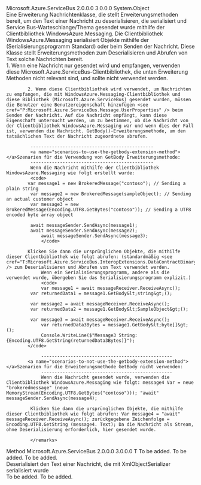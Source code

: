 <Type Name="MessageInteropExtensions" FullName="Microsoft.Azure.ServiceBus.InteropExtensions.MessageInteropExtensions">
  <TypeSignature Language="C#" Value="public static class MessageInteropExtensions" />
  <TypeSignature Language="ILAsm" Value=".class public auto ansi abstract sealed beforefieldinit MessageInteropExtensions extends System.Object" />
  <TypeSignature Language="DocId" Value="T:Microsoft.Azure.ServiceBus.InteropExtensions.MessageInteropExtensions" />
  <TypeSignature Language="VB.NET" Value="Public Module MessageInteropExtensions" />
  <TypeSignature Language="F#" Value="type MessageInteropExtensions = class" />
  <AssemblyInfo>
    <AssemblyName>Microsoft.Azure.ServiceBus</AssemblyName>
    <AssemblyVersion>2.0.0.0</AssemblyVersion>
    <AssemblyVersion>3.0.0.0</AssemblyVersion>
  </AssemblyInfo>
  <Base>
    <BaseTypeName>System.Object</BaseTypeName>
  </Base>
  <Interfaces />
  <Docs>
    <summary>
             Eine Erweiterung Nachrichtenklasse, die stellt Erweiterungsmethoden bereit, um den Text einer Nachricht zu deserialisieren, die serialisiert und Service Bus-Warteschlange/Thema gesendet wurde mithilfe der Clientbibliothek WindowsAzure.Messaging. Die Clientbibliothek WindowsAzure.Messaging serialisiert Objekte mithilfe der <see cref="T:Microsoft.Azure.ServiceBus.InteropExtensions.DataContractBinarySerializer" /> (Serialisierungsprogramm Standard) oder <see cref="T:System.Runtime.Serialization.DataContractSerializer" /> beim Senden der Nachricht. Diese Klasse stellt Erweiterungsmethoden zum Deserialisieren und Abrufen von Text solche Nachrichten bereit.
             </summary>
    <remarks>
             1. Wenn eine Nachricht nur gesendet wird und empfangen, verwenden diese Microsoft.Azure.ServiceBus-Clientbibliothek, die unten Erweiterung Methoden nicht relevant sind, und sollte nicht verwendet werden.
             
            2. Wenn diese Clientbibliothek wird verwendet, um Nachrichten zu empfangen, die mit WindowsAzure.Messaging-Clientbibliothek und diese Bibliothek (Microsoft.Azure.ServiceBus) gesendet wurden, müssen die Benutzer eine Benutzereigenschaft hinzufügen <see cref="P:Microsoft.Azure.ServiceBus.Message.UserProperties" /> beim Senden der Nachricht. Auf die Nachricht empfängt, kann diese Eigenschaft untersucht werden, um zu bestimmen, ob die Nachricht von der Clientbibliothek WindowsAzure.Messaging war und wenn dies der Fall ist, verwenden die Nachricht. GetBody()-Erweiterungsmethode, um den tatsächlichen Text der Nachricht zugeordnete abrufen.
             
             ----------------------------------------------
             <a name="scenarios-to-use-the-getbody-extension-method"></a>Szenarien für die Verwendung von GetBody Erweiterungsmethode:
             ----------------------------------------------
             Wenn die Nachricht mithilfe der Clientbibliothek WindowsAzure.Messaging wie folgt erstellt wurde:
             <code>
            var message1 = new BrokeredMessage("contoso"); // Sending a plain string
             var message2 = new BrokeredMessage(sampleObject); // Sending an actual customer object
             var message3 = new BrokeredMessage(Encoding.UTF8.GetBytes("contoso")); // Sending a UTF8 encoded byte array object
             
             await messageSender.SendAsync(message1);
             await messageSender.SendAsync(message2);
                 await messageSender.SendAsync(message3);
                 </code>
                 
            Klicken Sie dann die ursprünglichen Objekte, die mithilfe dieser Clientbibliothek wie folgt abrufen: (standardmäßig <see cref="T:Microsoft.Azure.ServiceBus.InteropExtensions.DataContractBinarySerializer" /> zum Deserialisieren und Abrufen von Text verwendet werden.
                 Wenn ein Serialisierungsprogramm, andere als die verwendet wurde, übergeben Sie das Serialisierungsprogramm explizit.)
                 <code>
                 var message1 = await messageReceiver.ReceiveAsync();
             var returnedData1 = message1.GetBody&lt;string&gt;();
            
             var message2 = await messageReceiver.ReceiveAsync();
             var returnedData2 = message1.GetBody&lt;SampleObject&gt;();
              
             var message3 = await messageReceiver.ReceiveAsync();
                 var returnedData3Bytes = message1.GetBody&lt;byte[]&gt;();
                 Console.WriteLine($"Message3 String: {Encoding.UTF8.GetString(returnedData3Bytes)}");
            </code>
                 
                 -------------------------------------------------
            <a name="scenarios-to-not-use-the-getbody-extension-method"></a>Szenarien für die Erweiterungsmethode GetBody nicht verwenden:
                 -------------------------------------------------
                 Wenn die Nachricht gesendet wurde, verwenden die Clientbibliothek WindowsAzure.Messaging wie folgt: message4 Var = neue "brokeredmessage" (neue MemoryStream(Encoding.UTF8.GetBytes("contoso"))); "await" messageSender.SendAsync(message4);
                 
             Klicken Sie dann die ursprünglichen Objekte, die mithilfe dieser Clientbibliothek wie folgt abrufen: Var message4 = "await" messageReceiver.ReceiveAsync(); zurückgegebene Zeichenfolge = Encoding.UTF8.GetString (message4. Text); Da die Nachricht als Stream, ohne Deserialisierung erforderlich, hier gesendet wurde.
            
             </remarks>
  </Docs>
  <Members>
    <Member MemberName="GetBody&lt;T&gt;">
      <MemberSignature Language="C#" Value="public static T GetBody&lt;T&gt; (this Microsoft.Azure.ServiceBus.Message message, System.Runtime.Serialization.XmlObjectSerializer serializer = null);" />
      <MemberSignature Language="ILAsm" Value=".method public static hidebysig !!T GetBody&lt;T&gt;(class Microsoft.Azure.ServiceBus.Message message, class System.Runtime.Serialization.XmlObjectSerializer serializer) cil managed" />
      <MemberSignature Language="DocId" Value="M:Microsoft.Azure.ServiceBus.InteropExtensions.MessageInteropExtensions.GetBody``1(Microsoft.Azure.ServiceBus.Message,System.Runtime.Serialization.XmlObjectSerializer)" />
      <MemberSignature Language="F#" Value="static member GetBody : Microsoft.Azure.ServiceBus.Message * System.Runtime.Serialization.XmlObjectSerializer -&gt; 'T" Usage="Microsoft.Azure.ServiceBus.InteropExtensions.MessageInteropExtensions.GetBody (message, serializer)" />
      <MemberType>Method</MemberType>
      <AssemblyInfo>
        <AssemblyName>Microsoft.Azure.ServiceBus</AssemblyName>
        <AssemblyVersion>2.0.0.0</AssemblyVersion>
        <AssemblyVersion>3.0.0.0</AssemblyVersion>
      </AssemblyInfo>
      <ReturnValue>
        <ReturnType>T</ReturnType>
      </ReturnValue>
      <TypeParameters>
        <TypeParameter Name="T" />
      </TypeParameters>
      <Parameters>
        <Parameter Name="message" Type="Microsoft.Azure.ServiceBus.Message" RefType="this" />
        <Parameter Name="serializer" Type="System.Runtime.Serialization.XmlObjectSerializer" />
      </Parameters>
      <Docs>
        <typeparam name="T">To be added.</typeparam>
        <param name="message">To be added.</param>
        <param name="serializer">To be added.</param>
        <summary>
            Deserialisiert den Text einer Nachricht, die mit XmlObjectSerializer serialisiert wurde
            </summary>
        <returns>To be added.</returns>
        <remarks>To be added.</remarks>
      </Docs>
    </Member>
  </Members>
</Type>